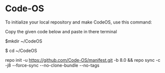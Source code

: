 Code-OS
========

To initialize your local repository and make CodeOS, use this command:

Copy the given code below and paste in there terminal
    
$mkdir ~/CodeOS
	 
$ cd ~/CodeOS

repo init -u https://github.com/Code-OS/manifest.git -b 8.0 && repo sync -c -j8  --force-sync --no-clone-bundle --no-tags
